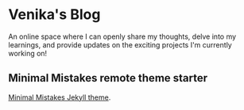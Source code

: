 # Venika's Blog
An online space where I can openly share my thoughts, delve into my learnings, and provide updates on the exciting projects I'm currently working on!

## Minimal Mistakes remote theme starter

[Minimal Mistakes Jekyll theme](https://github.com/mmistakes/minimal-mistakes).

